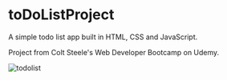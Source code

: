 # toDoListProject

A simple todo list app built in HTML, CSS and JavaScript.      

Project from Colt Steele's Web Developer Bootcamp on Udemy.

![todolist](https://user-images.githubusercontent.com/52567746/78709388-3ac11900-791c-11ea-9c73-76b17e172bb5.jpg)
